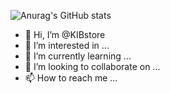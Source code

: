 ![Anurag's GitHub stats](https://github-readme-stats.vercel.app/api?username=kibstore&show_icons=true)

- 👋 Hi, I’m @KIBstore
- 👀 I’m interested in ...
- 🌱 I’m currently learning ...
- 💞️ I’m looking to collaborate on ...
- 📫 How to reach me ...

<!---
KIBstore/KIBstore is a ✨ special ✨ repository because its `README.md` (this file) appears on your GitHub profile.
You can click the Preview link to take a look at your changes.
--->
